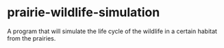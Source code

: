 # prairie-wildlife-simulation
A program that will simulate the life cycle of the wildlife in a certain habitat from the prairies. 
